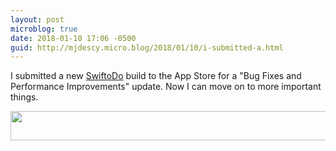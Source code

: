 ```yaml
---
layout: post
microblog: true
date: 2018-01-10 17:06 -0500
guid: http://mjdescy.micro.blog/2018/01/10/i-submitted-a.html
---
```

I submitted a new [SwiftoDo](http://swiftodoapp.com) build to the App Store for a "Bug Fixes and Performance Improvements" update. Now I can move on to more important things.

<img src="http://mjdescy.micro.blog/uploads/2018/243371c849.jpg" width="600" height="47" />
